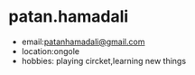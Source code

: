 # patan.hamadali
- email:patanhamadali@gmail.com
- location:ongole
- hobbies: playing circket,learning new things
